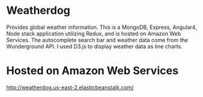 # Weatherdog

Provides global weather information. This is a MongoDB, Express, Angular4, Node stack application utilizing Redux, and is hosted on Amazon Web Services. The autocomplete search bar and weather data come from the Wunderground API. I used D3.js to display weather data as line charts.

# Hosted on Amazon Web Services
http://weatherdog.us-east-2.elasticbeanstalk.com/
